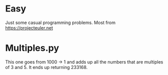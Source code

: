 # Easy
Just some casual programming problems. 
Most from https://projecteuler.net

# Multiples.py
This one goes from 1000 -> 1 and adds up all the numbers that are multiples of 3 and 5.
It ends up returning 233168.
